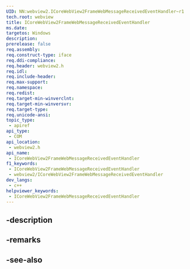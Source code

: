 ```yaml
---
UID: NN:webview2.ICoreWebView2FrameWebMessageReceivedEventHandler~r1
tech.root: webview
title: ICoreWebView2FrameWebMessageReceivedEventHandler
ms.date: 
targetos: Windows
description: 
prerelease: false
req.assembly: 
req.construct-type: iface
req.ddi-compliance: 
req.header: webview2.h
req.idl: 
req.include-header: 
req.max-support: 
req.namespace: 
req.redist: 
req.target-min-winverclnt: 
req.target-min-winversvr: 
req.target-type: 
req.unicode-ansi: 
topic_type:
 - apiref
api_type:
 - COM
api_location:
 - webview2.h
api_name:
 - ICoreWebView2FrameWebMessageReceivedEventHandler
f1_keywords:
 - ICoreWebView2FrameWebMessageReceivedEventHandler
 - webview2/ICoreWebView2FrameWebMessageReceivedEventHandler
dev_langs:
 - c++
helpviewer_keywords:
 - ICoreWebView2FrameWebMessageReceivedEventHandler
---
```


## -description

## -remarks

## -see-also

